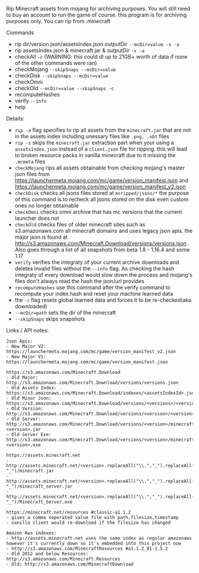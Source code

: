 Rip Minecraft assets from mojang for archiving purposes. You will still need to buy an account to run the game of course. this program is for archiving purposes only. You can rip from .minecraft

Commands
- rip dir/version.json/assetsIndex.json outputDir `--mcDir=value -s -a`
- rip assetsIndex.json & minecraft.jar & outputDir `-s -a`
- checkAll `-c` (WARNING: this could dl up to 21GB+ worth of data if none of the other commands were ran)
- checkMojang `--skipSnaps --mcDir=value`
- checkDisk `--skipSnaps --mcDir=value`
- checkOmni
- checkOld `--mcDir=value --skipSnaps -c`
- recomputeHashes
- verify `--info`
- help

Details:
- `rip -a` flag specifies to rip all assets from the `minecraft.jar` that are not in the assets index including unessary files like `.png, .nbt` files
- `rip -s` skips the `minecraft.jar` extraction part when your using a `assetsIndex.json` instead of a `client.json` file for ripping. this will lead to broken resource packs in vanilla minecraft due to it missing the `.mcmeta` files
- `checkMojang` rips all assets obtainable from checking mojang's master json files from https://launchermeta.mojang.com/mc/game/version_manifest.json and https://launchermeta.mojang.com/mc/game/version_manifest_v2.json
- `checkDisk` checks all jsons files stored at `mcripped/jsons/*` the purpose of this command is to recheck all jsons stored on the disk even custom ones no longer obtainable
- `checkOmni` checks omni archive that has mc versions that the current launcher does not
- `checkOld` checks files of older minecraft sites such as s3.amazonaws.com all minecraft domains and uses legacy json apis. the major json is found at http://s3.amazonaws.com/Minecraft.Download/versions/versions.json . Also goes through a list of all snapshots from beta 1.8 - 1.16.4 and some 1.17
- `verify` verifies the integraty of your current archive downloads and deletes invalid files without the `--info` flag. As checking the hash integraty of every download would slow down the process and mojang's files don't always read the hash the json/url provides
- `recomputeHashes` use this command after the verify command to recompute your index.hash and reset your machine learned data
-  the `-c` flag resets global learned data and forces it to be re-checked(aka downloaded)
- `--mcDir=path` sets the dir of the minecraft
- `--skipSnaps` skips snapshots

Links / API notes:
```
Json Apis:
- New Major V2: https://launchermeta.mojang.com/mc/game/version_manifest_v2.json
- New Major V1: https://launchermeta.mojang.com/mc/game/version_manifest.json

https://s3.amazonaws.com/Minecraft.Download
- Old Major: http://s3.amazonaws.com/Minecraft.Download/versions/versions.json
- Old Assets Index: https://s3.amazonaws.com/Minecraft.Download/indexes/<assetsIndexId>.json
- Old Minor Json: https://s3.amazonaws.com/Minecraft.Download/versions/<versions>/<version>.json
- Old Version: http://s3.amazonaws.com/Minecraft.Download/versions/<version>/<version>.jar
- Old Server: http://s3.amazonaws.com/Minecraft.Download/versions/<version>/minecraft_server.<version>.jar
- Old Server Exe: http://s3.amazonaws.com/Minecraft.Download/versions/<version>/minecraft_server.<version>.exe

https://assets.minecraft.net
- http://assets.minecraft.net/<version>.replaceAll("\\.","_").replaceAll("~", "_")/minecraft.jar
- http://assets.minecraft.net/<version>.replaceAll("\\.","_").replaceAll("~", "_")/minecraft_server.jar
- http://assets.minecraft.net/<version>.replaceAll("\\.","_").replaceAll("~", "_")/Minecraft_Server.exe

https://minecraft.net/resources #classic-a1.1.2
- gives a comma seperated value file with path,filesize,timestamp
- vanilla client would re-download if the filesize has changed

Amazon Aws indexes:
- http://assets.minecraft.net uses the same index as regular amazonaws however it's currently down so it's embedded into this project now
- http://s3.amazonaws.com/MinecraftResources #a1.1.2_01-1.5.2
- Old 2012 and below Resources: http://s3.amazonaws.com/Minecraft.Resources
- Old: http://s3.amazonaws.com/MinecraftDownload
```
